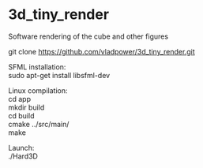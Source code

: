# 3d_tiny_render
Software rendering of the cube and other figures

git clone https://github.com/vladpower/3d_tiny_render.git

SFML installation:  
sudo apt-get install libsfml-dev

Linux compilation:  
cd app  
mkdir build  
cd build  
cmake ../src/main/  
make  

Launch:  
./Hard3D
